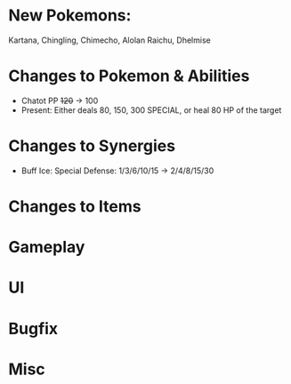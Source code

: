 # New Pokemons:

Kartana, Chingling, Chimecho, Alolan Raichu, Dhelmise

# Changes to Pokemon & Abilities

- Chatot PP ~~120~~ -> 100
- Present: Either deals 80, 150, 300 SPECIAL, or heal 80 HP of the target

# Changes to Synergies

- Buff Ice: Special Defense: 1/3/6/10/15 → 2/4/8/15/30

# Changes to Items

# Gameplay

# UI

# Bugfix

# Misc
